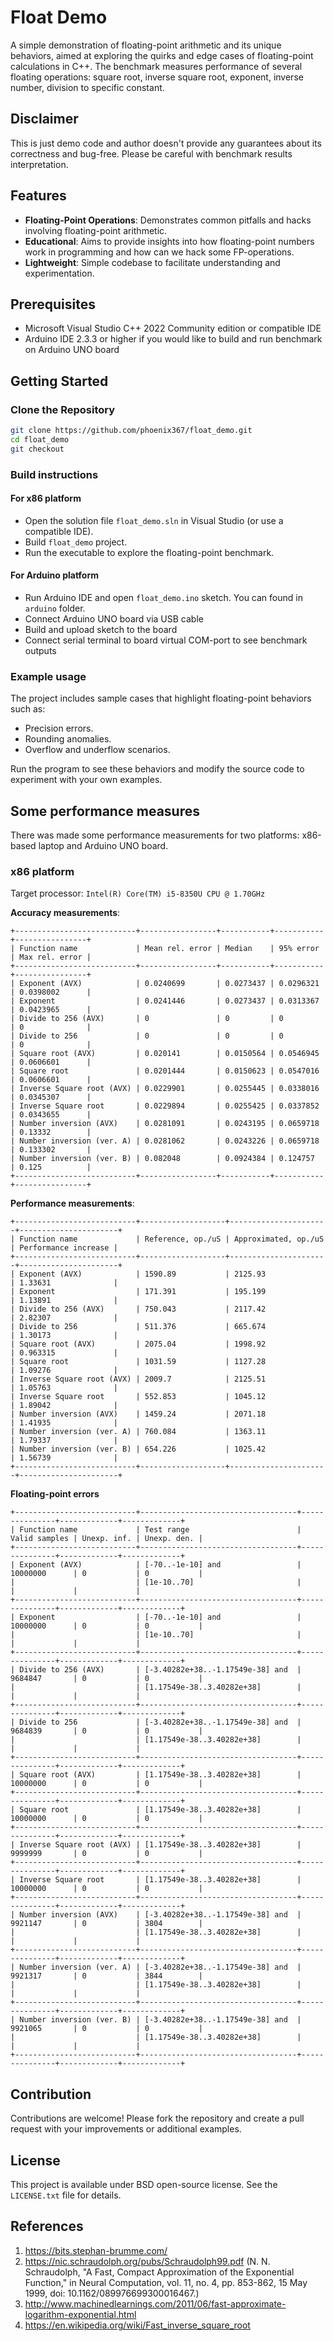 # Float Demo

A simple demonstration of floating-point arithmetic and its unique behaviors, aimed at exploring the quirks and edge cases of floating-point calculations in C++. The benchmark measures performance of several floating operations: square root, inverse square root, exponent, inverse number, division to specific constant.

## Disclaimer

This is just demo code and author doesn't provide any guarantees about its correctness and bug-free. Please be careful with benchmark results interpretation.

## Features

- **Floating-Point Operations**: Demonstrates common pitfalls and hacks involving floating-point arithmetic.
- **Educational**: Aims to provide insights into how floating-point numbers work in programming and how can we hack some FP-operations.
- **Lightweight**: Simple codebase to facilitate understanding and experimentation.

## Prerequisites

- Microsoft Visual Studio C++ 2022 Community edition or compatible IDE
- Arduino IDE 2.3.3 or higher if you would like to build and run benchmark on Arduino UNO board

## Getting Started

### Clone the Repository

```bash
git clone https://github.com/phoenix367/float_demo.git
cd float_demo
git checkout
```

### Build instructions

#### For x86 platform

- Open the solution file ``float_demo.sln`` in Visual Studio (or use a compatible IDE).
- Build ``float_demo`` project.
- Run the executable to explore the floating-point benchmark.

#### For Arduino platform

- Run Arduino IDE and open ``float_demo.ino`` sketch. You can found in ``arduino`` folder.
- Connect Arduino UNO board via USB cable
- Build and upload sketch to the board
- Connect serial terminal to board virtual COM-port to see benchmark outputs


### Example usage
The project includes sample cases that highlight floating-point behaviors such as:

- Precision errors.
- Rounding anomalies.
- Overflow and underflow scenarios.

Run the program to see these behaviors and modify the source code to experiment with your own examples.

## Some performance measures

There was made some performance measurements for two platforms: x86-based laptop and Arduino UNO board.

### x86 platform

Target processor: ``Intel(R) Core(TM) i5-8350U CPU @ 1.70GHz``

**Accuracy measurements**:
```
+---------------------------+-----------------+-----------+-----------+----------------+
| Function name             | Mean rel. error | Median    | 95% error | Max rel. error |
+---------------------------+-----------------+-----------+-----------+----------------+
| Exponent (AVX)            | 0.0240699       | 0.0273437 | 0.0296321 | 0.0398002      |
| Exponent                  | 0.0241446       | 0.0273437 | 0.0313367 | 0.0423965      |
| Divide to 256 (AVX)       | 0               | 0         | 0         | 0              |
| Divide to 256             | 0               | 0         | 0         | 0              |
| Square root (AVX)         | 0.020141        | 0.0150564 | 0.0546945 | 0.0606601      |
| Square root               | 0.0201444       | 0.0150623 | 0.0547016 | 0.0606601      |
| Inverse Square root (AVX) | 0.0229901       | 0.0255445 | 0.0338016 | 0.0345307      |
| Inverse Square root       | 0.0229894       | 0.0255425 | 0.0337852 | 0.0343655      |
| Number inversion (AVX)    | 0.0281091       | 0.0243195 | 0.0659718 | 0.13332        |
| Number inversion (ver. A) | 0.0281062       | 0.0243226 | 0.0659718 | 0.133302       |
| Number inversion (ver. B) | 0.082048        | 0.0924384 | 0.124757  | 0.125          |
+---------------------------+-----------------+-----------+-----------+----------------+
```

**Performance measurements**:
```
+---------------------------+-------------------+----------------------+----------------------+
| Function name             | Reference, op./uS | Approximated, op./uS | Performance increase |
+---------------------------+-------------------+----------------------+----------------------+
| Exponent (AVX)            | 1590.89           | 2125.93              | 1.33631              |
| Exponent                  | 171.391           | 195.199              | 1.13891              |
| Divide to 256 (AVX)       | 750.043           | 2117.42              | 2.82307              |
| Divide to 256             | 511.376           | 665.674              | 1.30173              |
| Square root (AVX)         | 2075.04           | 1998.92              | 0.963315             |
| Square root               | 1031.59           | 1127.28              | 1.09276              |
| Inverse Square root (AVX) | 2009.7            | 2125.51              | 1.05763              |
| Inverse Square root       | 552.853           | 1045.12              | 1.89042              |
| Number inversion (AVX)    | 1459.24           | 2071.18              | 1.41935              |
| Number inversion (ver. A) | 760.084           | 1363.11              | 1.79337              |
| Number inversion (ver. B) | 654.226           | 1025.42              | 1.56739              |
+---------------------------+-------------------+----------------------+----------------------+
```

**Floating-point errors**
```
+---------------------------+-----------------------------------+---------------+-------------+-------------+
| Function name             | Test range                        | Valid samples | Unexp. inf. | Unexp. den. |
+---------------------------+-----------------------------------+---------------+-------------+-------------+
| Exponent (AVX)            | [-70..-1e-10] and                 | 10000000      | 0           | 0           |
|                           | [1e-10..70]                       |               |             |             |
+---------------------------+-----------------------------------+---------------+-------------+-------------+
| Exponent                  | [-70..-1e-10] and                 | 10000000      | 0           | 0           |
|                           | [1e-10..70]                       |               |             |             |
+---------------------------+-----------------------------------+---------------+-------------+-------------+
| Divide to 256 (AVX)       | [-3.40282e+38..-1.17549e-38] and  | 9684847       | 0           | 0           |
|                           | [1.17549e-38..3.40282e+38]        |               |             |             |
+---------------------------+-----------------------------------+---------------+-------------+-------------+
| Divide to 256             | [-3.40282e+38..-1.17549e-38] and  | 9684839       | 0           | 0           |
|                           | [1.17549e-38..3.40282e+38]        |               |             |             |
+---------------------------+-----------------------------------+---------------+-------------+-------------+
| Square root (AVX)         | [1.17549e-38..3.40282e+38]        | 10000000      | 0           | 0           |
+---------------------------+-----------------------------------+---------------+-------------+-------------+
| Square root               | [1.17549e-38..3.40282e+38]        | 10000000      | 0           | 0           |
+---------------------------+-----------------------------------+---------------+-------------+-------------+
| Inverse Square root (AVX) | [1.17549e-38..3.40282e+38]        | 9999999       | 0           | 0           |
+---------------------------+-----------------------------------+---------------+-------------+-------------+
| Inverse Square root       | [1.17549e-38..3.40282e+38]        | 10000000      | 0           | 0           |
+---------------------------+-----------------------------------+---------------+-------------+-------------+
| Number inversion (AVX)    | [-3.40282e+38..-1.17549e-38] and  | 9921147       | 0           | 3804        |
|                           | [1.17549e-38..3.40282e+38]        |               |             |             |
+---------------------------+-----------------------------------+---------------+-------------+-------------+
| Number inversion (ver. A) | [-3.40282e+38..-1.17549e-38] and  | 9921317       | 0           | 3844        |
|                           | [1.17549e-38..3.40282e+38]        |               |             |             |
+---------------------------+-----------------------------------+---------------+-------------+-------------+
| Number inversion (ver. B) | [-3.40282e+38..-1.17549e-38] and  | 9921065       | 0           | 0           |
|                           | [1.17549e-38..3.40282e+38]        |               |             |             |
+---------------------------+-----------------------------------+---------------+-------------+-------------+
```

## Contribution

Contributions are welcome! Please fork the repository and create a pull request with your improvements or additional examples.

## License

This project is available under BSD open-source license. See the ``LICENSE.txt`` file for details.

## References

1. https://bits.stephan-brumme.com/
2. https://nic.schraudolph.org/pubs/Schraudolph99.pdf (N. N. Schraudolph, "A Fast, Compact Approximation of the Exponential Function," in Neural Computation, vol. 11, no. 4, pp. 853-862, 15 May 1999, doi: 10.1162/089976699300016467.)
3. http://www.machinedlearnings.com/2011/06/fast-approximate-logarithm-exponential.html
4. https://en.wikipedia.org/wiki/Fast_inverse_square_root
